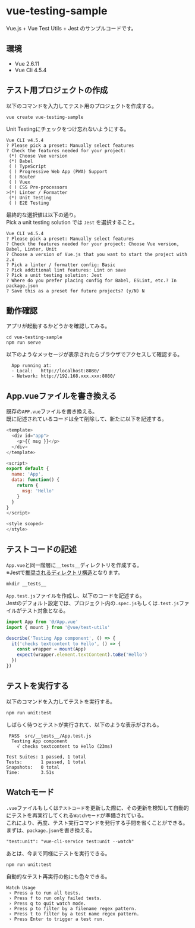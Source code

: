 # vue-testing-sample
Vue.js + Vue Test Utils + Jest のサンプルコードです。

## 環境
- Vue 2.6.11
- Vue Cli 4.5.4

## テスト用プロジェクトの作成
以下のコマンドを入力してテスト用のプロジェクトを作成する。
```
vue create vue-testing-sample
```

Unit Testingにチェックをつけ忘れないようにする。
```
Vue CLI v4.5.4
? Please pick a preset: Manually select features
? Check the features needed for your project:
 (*) Choose Vue version
 (*) Babel
 ( ) TypeScript
 ( ) Progressive Web App (PWA) Support
 ( ) Router
 ( ) Vuex
 ( ) CSS Pre-processors
>(*) Linter / Formatter
 (*) Unit Testing
 ( ) E2E Testing
```

最終的な選択値は以下の通り。  
Pick a unit testing solution では `Jest` を選択すること。
```
Vue CLI v4.5.4
? Please pick a preset: Manually select features
? Check the features needed for your project: Choose Vue version, Babel, Linter, Unit
? Choose a version of Vue.js that you want to start the project with 2.x
? Pick a linter / formatter config: Basic
? Pick additional lint features: Lint on save
? Pick a unit testing solution: Jest
? Where do you prefer placing config for Babel, ESLint, etc.? In package.json
? Save this as a preset for future projects? (y/N) N
```

## 動作確認
アプリが起動するかどうかを確認してみる。
```
cd vue-testing-sample
npm run serve
```

以下のようなメッセージが表示されたらブラウザでアクセスして確認する。
```
  App running at:
  - Local:   http://localhost:8080/ 
  - Network: http://192.168.xxx.xxx:8080/
```

## App.vueファイルを書き換える
既存の`APP.vue`ファイルを書き換える。  
既に記述されているコードは全て削除して、新たに以下を記述する。
```javascript
<template>
  <div id="app">
    <p>{{ msg }}</p>
  </div>
</template>

<script>
export default {
  name: 'App',
  data: function() {
    return {
      msg: 'Hello'
    }
  }
}
</script>

<style scoped>
</style>
```

## テストコードの記述
`App.vue`と同一階層に`__tests__`ディレクトリを作成する。  
※Jestで[推奨されるディレクトリ構造](https://vue-test-utils.vuejs.org/ja/guides/#%E3%83%86%E3%82%B9%E3%83%88%E3%83%95%E3%82%A1%E3%82%A4%E3%83%AB%E3%81%AE%E9%85%8D%E7%BD%AE)となります。

```
mkdir __tests__
```

`App.test.js`ファイルを作成し、以下のコードを記述する。  
Jestのデフォルト設定では、プロジェクト内の`.spec.js`もしくは`.test.js`ファイルがテスト対象となる。

```javascript
import App from '@/App.vue'
import { mount } from '@vue/test-utils'

describe('Testing App component', () => {
  it('checks textcontent to Hello', () => {
    const wrapper = mount(App)
    expect(wrapper.element.textContent).toBe('Hello')
  })
})
```

## テストを実行する
以下のコマンドを入力してテストを実行する。
```
npm run unit:test
```

しばらく待つとテストが実行されて、以下のような表示がされる。
```
 PASS  src/__tests__/App.test.js
  Testing App component
    √ checks textcontent to Hello (23ms)

Test Suites: 1 passed, 1 total
Tests:       1 passed, 1 total
Snapshots:   0 total
Time:        3.51s
```

## Watchモード
`.vue`ファイルもしくは`テストコード`を更新した際に、その更新を検知して自動的にテストを再実行してくれる`Watchモード`が準備されている。  
これにより、再度、テスト実行コマンドを発行する手間を省くことができる。  
まずは、`package.json`を書き換える。
```
"test:unit": "vue-cli-service test:unit --watch"
```

あとは、今まで同様にテストを実行できる。
```
npm run unit:test
```

自動的なテスト再実行の他にも色々できる。
```
Watch Usage
 › Press a to run all tests.
 › Press f to run only failed tests.
 › Press q to quit watch mode.
 › Press p to filter by a filename regex pattern.
 › Press t to filter by a test name regex pattern.
 › Press Enter to trigger a test run.
```
